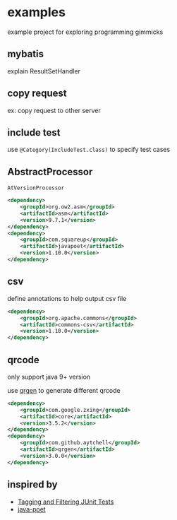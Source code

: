 # examples
example project for exploring programming gimmicks

## mybatis
explain ResultSetHandler

## copy request
ex: copy request to other server

## include test
use `@Category(IncludeTest.class)` to specify test cases

## AbstractProcessor

`AtVersionProcessor`
```xml
<dependency>
    <groupId>org.ow2.asm</groupId>
    <artifactId>asm</artifactId>
    <version>9.7.1</version>
</dependency>
<dependency>
    <groupId>com.squareup</groupId>
    <artifactId>javapoet</artifactId>
    <version>1.10.0</version>
</dependency>
```

## csv

define annotations to help output csv file
```xml
<dependency>
    <groupId>org.apache.commons</groupId>
    <artifactId>commons-csv</artifactId>
    <version>1.10.0</version>
</dependency>
```

## qrcode
only support java 9+ version

use [qrgen](https://github.com/honwhy/qrgen) to generate different qrcode

```xml
<dependency>
    <groupId>com.google.zxing</groupId>
    <artifactId>core</artifactId>
    <version>3.5.2</version>
</dependency>
<dependency>
    <groupId>com.github.aytchell</groupId>
    <artifactId>qrgen</artifactId>
    <version>3.0.0</version>
</dependency>
```
## inspired by

- [Tagging and Filtering JUnit Tests](https://www.baeldung.com/junit-filtering-tests)
- [java-poet](https://www.baeldung.com/java-poet)